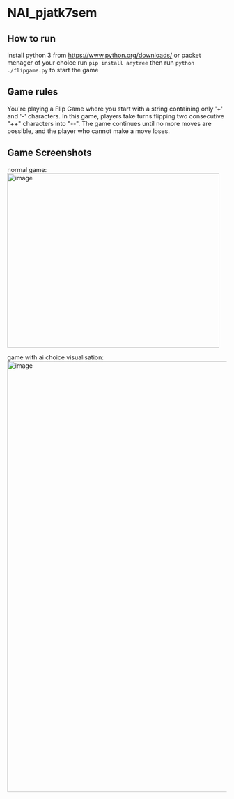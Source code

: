 # NAI_pjatk7sem

## How to run 
install python 3 from https://www.python.org/downloads/ or packet menager of your choice 
run 
`pip install anytree`
then run 
`python ./flipgame.py`
to start the game

## Game rules
You're playing a Flip Game where you start with a string containing only '+' and '-' characters. In this game, players take turns flipping two consecutive "++" characters into "--". The game continues until no more moves are possible, and the player who cannot make a move loses.

## Game Screenshots 
normal game:
<img width="487" height="400" alt="image" src="https://github.com/user-attachments/assets/d1d9479c-301a-4c1c-8a2e-722f5f7450a8" />

game with ai choice visualisation:
<img width="534" height="990" alt="image" src="https://github.com/user-attachments/assets/9c9c4fb8-7b8a-4ca8-af71-e4a1248fb773" />
